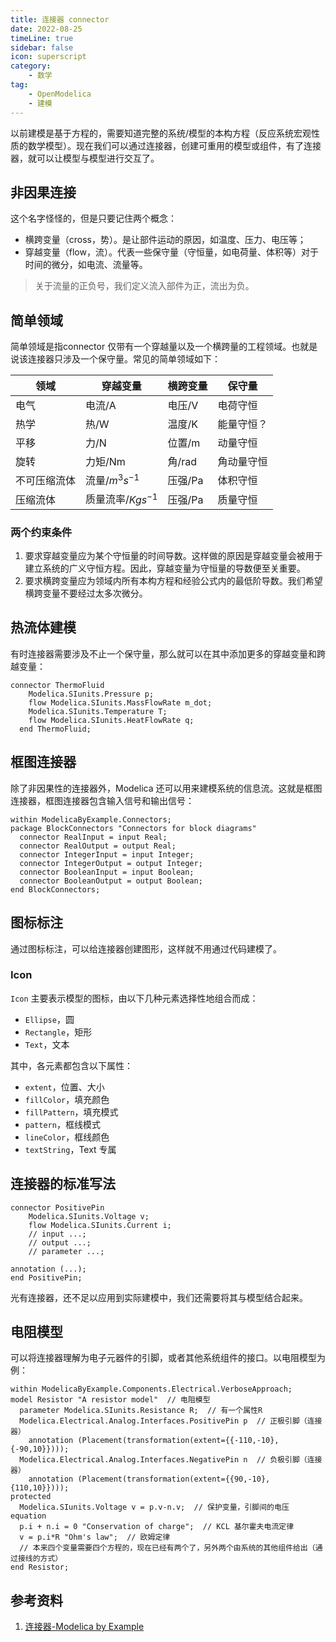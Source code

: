 ```yaml
---  
title: 连接器 connector  
date: 2022-08-25   
timeLine: true
sidebar: false  
icon: superscript
category:  
    - 数学    
tag:   
    - OpenModelica  
    - 建模
---  
```


以前建模是基于方程的，需要知道完整的系统/模型的本构方程（反应系统宏观性质的数学模型）。现在我们可以通过连接器，创建可重用的模型或组件，有了连接器，就可以让模型与模型进行交互了。

## 非因果连接  
这个名字怪怪的，但是只要记住两个概念：  
- 横跨变量（cross，势）。是让部件运动的原因，如温度、压力、电压等；  
- 穿越变量（flow，流）。代表一些保守量（守恒量，如电荷量、体积等）对于时间的微分，如电流、流量等。  

> 关于流量的正负号，我们定义流入部件为正，流出为负。  

## 简单领域  
简单领域是指connector 仅带有一个穿越量以及一个横跨量的工程领域。也就是说该连接器只涉及一个保守量。常见的简单领域如下：  

| 领域         | 穿越变量            | 横跨变量 | 保守量     |
| ------------ | ------------------- | -------- | ---------- |
| 电气         | 电流/A              | 电压/V   | 电荷守恒   |
| 热学         | 热/W                | 温度/K   | 能量守恒？ |
| 平移         | 力/N                | 位置/m   | 动量守恒   |
| 旋转         | 力矩/Nm             | 角/rad   | 角动量守恒 |
| 不可压缩流体 | 流量/$m^3s^{-1}$    | 压强/Pa  | 体积守恒   |
| 压缩流体     | 质量流率/$Kgs^{-1}$ | 压强/Pa  | 质量守恒   |

### 两个约束条件  
1. 要求穿越变量应为某个守恒量的时间导数。这样做的原因是穿越变量会被用于建立系统的广义守恒方程。因此，穿越变量为守恒量的导数便至关重要。  
2. 要求横跨变量应为领域内所有本构方程和经验公式内的最低阶导数。我们希望横跨变量不要经过太多次微分。  

## 热流体建模  
有时连接器需要涉及不止一个保守量，那么就可以在其中添加更多的穿越变量和跨越变量：  
```modelica  
connector ThermoFluid
    Modelica.SIunits.Pressure p;
    flow Modelica.SIunits.MassFlowRate m_dot;
    Modelica.SIunits.Temperature T;
    flow Modelica.SIunits.HeatFlowRate q;
  end ThermoFluid;
```  

## 框图连接器  
除了非因果性的连接器外，Modelica 还可以用来建模系统的信息流。这就是框图连接器，框图连接器包含输入信号和输出信号：  
```modelica
within ModelicaByExample.Connectors;
package BlockConnectors "Connectors for block diagrams"
  connector RealInput = input Real;
  connector RealOutput = output Real;
  connector IntegerInput = input Integer;
  connector IntegerOutput = output Integer;
  connector BooleanInput = input Boolean;
  connector BooleanOutput = output Boolean;
end BlockConnectors;
```  

## 图标标注  
通过图标标注，可以给连接器创建图形，这样就不用通过代码建模了。  

### Icon  
`Icon` 主要表示模型的图标，由以下几种元素选择性地组合而成：  
- `Ellipse`，圆  
- `Rectangle`，矩形  
- `Text`，文本    

其中，各元素都包含以下属性：  
- `extent`，位置、大小    
- `fillColor`，填充颜色     
- `fillPattern`，填充模式    
- `pattern`，框线模式    
- `lineColor`，框线颜色  
- `textString`，Text 专属  


## 连接器的标准写法  
```modelica  
connector PositivePin
    Modelica.SIunits.Voltage v;
    flow Modelica.SIunits.Current i;  
    // input ...; 
    // output ...;
    // parameter ...;

annotation (...);
end PositivePin;
```  

光有连接器，还不足以应用到实际建模中，我们还需要将其与模型结合起来。  

## 电阻模型  
可以将连接器理解为电子元器件的引脚，或者其他系统组件的接口。以电阻模型为例：  
```modelica  
within ModelicaByExample.Components.Electrical.VerboseApproach;
model Resistor "A resistor model"  // 电阻模型
  parameter Modelica.SIunits.Resistance R;  // 有一个属性R  
  Modelica.Electrical.Analog.Interfaces.PositivePin p  // 正极引脚（连接器）
    annotation (Placement(transformation(extent={{-110,-10},{-90,10}})));
  Modelica.Electrical.Analog.Interfaces.NegativePin n  // 负极引脚（连接器）
    annotation (Placement(transformation(extent={{90,-10},{110,10}})));
protected
  Modelica.SIunits.Voltage v = p.v-n.v;  // 保护变量，引脚间的电压
equation
  p.i + n.i = 0 "Conservation of charge";  // KCL 基尔霍夫电流定律
  v = p.i*R "Ohm's law";  // 欧姆定律  
  // 本来四个变量需要四个方程的，现在已经有两个了，另外两个由系统的其他组件给出（通过接线的方式）
end Resistor;
```

## 参考资料  
1. [连接器-Modelica by Example](http://modelicabyexample.globalcrown.com.cn/components/connectors/)